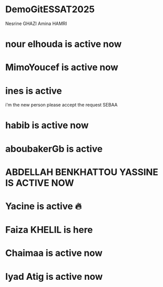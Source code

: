 # DemoGitESSAT2025
Nesrine GHAZI 
Amina HAMRI
# nour elhouda is active now
# MimoYoucef is active now
# ines is active
i'm the new person please accept the request SEBAA
# habib is active now
# aboubakerGb is active
# ABDELLAH BENKHATTOU YASSINE IS ACTIVE NOW 
# Yacine is active 🔥
# Faiza KHELIL is here
# Chaimaa is active now 
# Iyad Atig is active now
